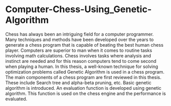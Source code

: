# Computer-Chess-Using_Genetic-Algorithm

Chess has always been an intriguing field for a computer programmer. Many techniques and methods have been developed over the years to generate a chess program that is capable of beating the best human chess player. Computers are superior to man when it comes to routine tasks involving math calculations. Chess involves tasks where analysis and instinct are needed and for this reason computers tend to come second when playing a human. In this thesis, a well-known technique for solving optimization problems called Genetic Algorithm is used in a chess program.
The main components of a chess program are first reviewed in this thesis. These include Search tree and alpha-beta pruning, etc. Basic genetic algorithm is introduced. An evaluation function is developed using genetic algorithm. This function is used on the chess engine and the performance is evaluated.
